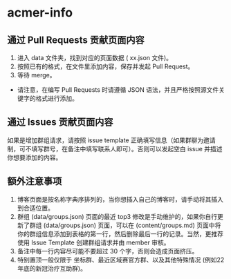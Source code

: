 # acmer-info

## 通过 Pull Requests 贡献页面内容

1. 进入 data 文件夹，找到对应的页面数据 ( xx.json 文件)。
2. 按照已有的格式，在文件里添加内容，保存并发起 Pull Request。
3. 等待 merge。

- 请注意，在编写 Pull Requests 时请遵循 JSON 语法，并且严格按照源文件关键字的格式进行添加。

## 通过 Issues 贡献页面内容

如果是增加群组请求，请按照 issue template 正确填写信息（如果群聊为邀请制，可不填写群号，在备注中填写联系人即可）。否则可以发起空白 issue 并描述你想要添加的内容。

## 额外注意事项

1. 博客页面是按名称字典序排列的，当你想插入自己的博客时，请手动将其插入到合适位置。
2. 群组 (data/groups.json) 页面的最近 top3 修改是手动维护的，如果你自行更新了群组 (data/groups.json) 页面，可以在 (content/groups.md) 页面中将你的群组信息添加到表格的第一行，然后删除最后一行的记录。当然，更推荐使用 Issue Template 创建群组请求并由 member 审核。
3. 备注中每一行内容尽可能不要超过 30 个字，否则会造成页面挤压。
4. 特别置顶一般仅限于 坐标群、最近区域赛官方群、以及其他特殊情况 (例如22年底的新冠治疗互助群)。

